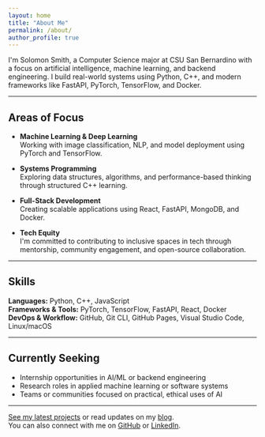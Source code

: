 ```yaml
---
layout: home
title: "About Me"
permalink: /about/
author_profile: true
---
```


I'm Solomon Smith, a Computer Science major at CSU San Bernardino with a focus on artificial intelligence, machine learning, and backend engineering. I build real-world systems using Python, C++, and modern frameworks like FastAPI, PyTorch, TensorFlow, and Docker.

---

## Areas of Focus

- **Machine Learning & Deep Learning**  
  Working with image classification, NLP, and model deployment using PyTorch and TensorFlow.

- **Systems Programming**  
  Exploring data structures, algorithms, and performance-based thinking through structured C++ learning.

- **Full-Stack Development**  
  Creating scalable applications using React, FastAPI, MongoDB, and Docker.

- **Tech Equity**  
  I'm committed to contributing to inclusive spaces in tech through mentorship, community engagement, and open-source collaboration.

---

## Skills

**Languages:** Python, C++, JavaScript  
**Frameworks & Tools:** PyTorch, TensorFlow, FastAPI, React, Docker  
**DevOps & Workflow:** GitHub, Git CLI, GitHub Pages, Visual Studio Code, Linux/macOS

---

## Currently Seeking

- Internship opportunities in AI/ML or backend engineering  
- Research roles in applied machine learning or software systems  
- Teams or communities focused on practical, ethical uses of AI

---

[See my latest projects](/projects/) or read updates on my [blog](/blog/).  
You can also connect with me on [GitHub](https://github.com/SolomonSmith-dev) or [LinkedIn](https://www.linkedin.com/in/solomon-smith).